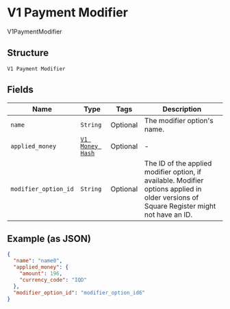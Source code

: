 
# V1 Payment Modifier

V1PaymentModifier

## Structure

`V1 Payment Modifier`

## Fields

| Name | Type | Tags | Description |
|  --- | --- | --- | --- |
| `name` | `String` | Optional | The modifier option's name. |
| `applied_money` | [`V1 Money Hash`](../../doc/models/v1-money.md) | Optional | - |
| `modifier_option_id` | `String` | Optional | The ID of the applied modifier option, if available. Modifier options applied in older versions of Square Register might not have an ID. |

## Example (as JSON)

```json
{
  "name": "name0",
  "applied_money": {
    "amount": 196,
    "currency_code": "IQD"
  },
  "modifier_option_id": "modifier_option_id6"
}
```

